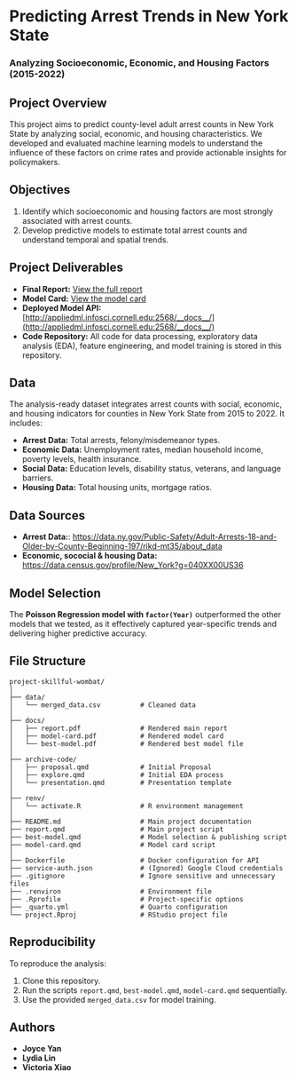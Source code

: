 # Predicting Arrest Trends in New York State  
### Analyzing Socioeconomic, Economic, and Housing Factors (2015-2022)  

## Project Overview  
This project aims to predict county-level adult arrest counts in New York State by analyzing social, economic, and housing characteristics. We developed and evaluated machine learning models to understand the influence of these factors on crime rates and provide actionable insights for policymakers.

## Objectives  
1. Identify which socioeconomic and housing factors are most strongly associated with arrest counts.  
2. Develop predictive models to estimate total arrest counts and understand temporal and spatial trends.  

## Project Deliverables  
- **Final Report:** [View the full report](docs/report.pdf)  
- **Model Card:** [View the model card](docs/model_card.pdf)  
- **Deployed Model API:** [http://appliedml.infosci.cornell.edu:2568/__docs__/](http://appliedml.infosci.cornell.edu:2568/__docs__/)  
- **Code Repository:** All code for data processing, exploratory data analysis (EDA), feature engineering, and model training is stored in this repository.

## Data  
The analysis-ready dataset integrates arrest counts with social, economic, and housing indicators for counties in New York State from 2015 to 2022. It includes:  
- **Arrest Data:** Total arrests, felony/misdemeanor types.  
- **Economic Data:** Unemployment rates, median household income, poverty levels, health insurance.  
- **Social Data:** Education levels, disability status, veterans, and language barriers.  
- **Housing Data:** Total housing units, mortgage ratios.

## Data Sources
- **Arrest Data:**: https://data.ny.gov/Public-Safety/Adult-Arrests-18-and-Older-by-County-Beginning-197/rikd-mt35/about_data
- **Economic, sococial & housing Data:** https://data.census.gov/profile/New_York?g=040XX00US36

## Model Selection  
The **Poisson Regression model with `factor(Year)`** outperformed the other models that we tested, as it effectively captured year-specific trends and delivering higher predictive accuracy.

## File Structure
```plaintext
project-skillful-wombat/
│
├── data/                    
│   └── merged_data.csv          # Cleaned data
│
├── docs/                    
│   ├── report.pdf               # Rendered main report
│   ├── model-card.pdf           # Rendered model card
│   └── best-model.pdf           # Rendered best model file
│
├── archive-code/            
│   ├── proposal.qmd             # Initial Proposal
│   ├── explore.qmd              # Initial EDA process
│   └── presentation.qmd         # Presentation template
│
├── renv/                    
│   └── activate.R               # R environment management
│
├── README.md                    # Main project documentation
├── report.qmd                   # Main project script
├── best-model.qmd               # Model selection & publishing script
├── model-card.qmd               # Model card script
│
├── Dockerfile                   # Docker configuration for API
├── service-auth.json            # (Ignored) Google Cloud credentials
├── .gitignore                   # Ignore sensitive and unnecessary files
├── .renviron                    # Environment file
├── .Rprofile                    # Project-specific options
├── _quarto.yml                  # Quarto configuration
└── project.Rproj                # RStudio project file
```

## Reproducibility  
To reproduce the analysis:  
1. Clone this repository.  
2. Run the scripts `report.qmd`, `best-model.qmd`, `model-card.qmd` sequentially.  
3. Use the provided `merged_data.csv` for model training.  

## Authors  
- **Joyce Yan**  
- **Lydia Lin**  
- **Victoria Xiao**  
 

